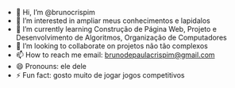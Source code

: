 - 👋 Hi, I’m @brunocrispim
- 👀 I’m interested in ampliar meus conhecimentos e lapidalos 
- 🌱 I’m currently learning Construção de Página Web, Projeto e Desenvolvimento de Algoritmos, Organização de Computadores
- 💞️ I’m looking to collaborate on projetos não tão complexos 
- 📫 How to reach me email: brunodepaulacrispim@gmail.com
- 😄 Pronouns: ele dele
- ⚡ Fun fact: gosto muito de jogar jogos competitivos 

<!---
brunocrispim19/brunocrispim19 is a ✨ special ✨ repository because its `README.md` (this file) appears on your GitHub profile.
You can click the Preview link to take a look at your changes.
--->
